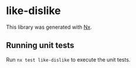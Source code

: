 # like-dislike

This library was generated with [Nx](https://nx.dev).

## Running unit tests

Run `nx test like-dislike` to execute the unit tests.
